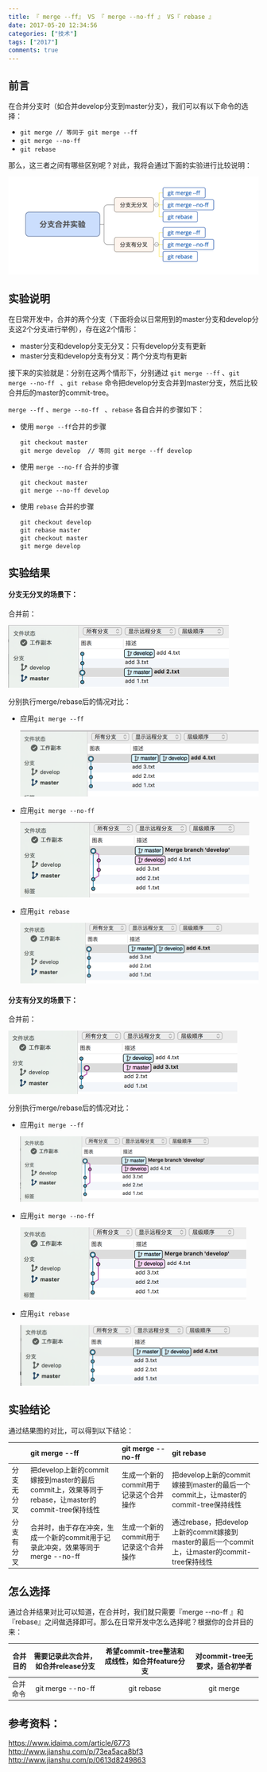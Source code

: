 ```yaml
---
title: 『 merge --ff』 VS 『 merge --no-ff 』 VS『 rebase 』
date: 2017-05-20 12:34:56
categories: ["技术"]
tags: ["2017"]
comments: true
---
```


## 前言
在合并分支时（如合并develop分支到master分支），我们可以有以下命令的选择：

- ` git merge // 等同于 git merge --ff `
- `git merge --no-ff`
- `git rebase`

那么，这三者之间有哪些区别呢？对此，我将会通过下面的实验进行比较说明：

![分支合并实验说明图.png](readme/分支合并实验说明图.png)

<!-- more -->

## 实验说明

在日常开发中，合并的两个分支（下面将会以日常用到的master分支和develop分支这2个分支进行举例），存在这2个情形：

- master分支和develop分支无分叉：只有develop分支有更新
- master分支和develop分支有分叉：两个分支均有更新

接下来的实验就是：分别在这两个情形下，分别通过 `git merge --ff` 、`git merge --no-ff ` 、`git rebase` 命令把develop分支合并到master分支，然后比较合并后的master的commit-tree。

`merge --ff` 、`merge --no-ff ` 、`rebase` 各自合并的步骤如下：

- 使用 `merge --ff`合并的步骤

  ```shell
  git checkout master
  git merge develop  // 等同 git merge --ff develop
  ```
  
- 使用 `merge --no-ff` 合并的步骤

  ```shell
  git checkout master
  git merge --no-ff develop
  ```
  
- 使用 `rebase` 合并的步骤

  ```shell
  git checkout develop
  git rebase master
  git checkout master
  git merge develop
  ```

## 实验结果

#### 分支无分叉的场景下：

合并前：

![合并前.png](readme/合并前.png)

分别执行merge/rebase后的情况对比：

- 应用`git merge --ff`
  
    ![merge-ff.png](readme/merge-ff.png)

- 应用`git merge --no-ff`

    ![merge-no-ff.png](readme/merge-no-ff.png)

- 应用`git rebase`

    ![rebase.png](readme/rebase.png)


#### 分支有分叉的场景下：

合并前：

![合并前.png](readme/合并前-2.png)

分别执行merge/rebase后的情况对比：

- 应用`git merge --ff`

    ![merge-ff.png](readme/merge-ff-2.png) 

- 应用`git merge --no-ff`

    ![merge-no-ff.png](readme/merge-no-ff-2.png)

- 应用`git rebase`

    ![rebase.png](readme/rebase-2.png)

## 实验结论

通过结果图的对比，可以得到以下结论：

|         |  git merge --ff  |git merge --no-ff   |git rebase   |
| ------------- |:-----|:------|:-----|
|   分支无分叉      |   把develop上新的commit嫁接到master的最后commit上，效果等同于rebase，让master的commit-tree保持线性   | 生成一个新的commit用于记录这个合并操作   | 把develop上新的commit嫁接到master的最后一个commit上，让master的commit-tree保持线性   |
|   分支有分叉      | 合并时，由于存在冲突，生成一个新的commit用于记录此冲突，效果等同于 merge --no-ff    | 生成一个新的commit用于记录这个合并操作 | 通过rebase，把develop上新的commit嫁接到master的最后一个commit上，让master的commit-tree保持线性   |


## 怎么选择

通过合并结果对比可以知道，在合并时，我们就只需要『merge --no-ff 』和 『rebase』之间做选择即可。那么在日常开发中怎么选择呢？根据你的合并目的来：

|    合并目的     | 需要记录此次合并，如合并release分支   | 希望commit-tree整洁和成线性，如合并feature分支   |对commit-tree无要求，适合初学者   |
| ------------- |:-----:|:-----:|:-----:|
|    合并命令     |git merge --no-ff   |git rebase   | git merge |


## 参考资料：
https://www.idaima.com/article/6773
http://www.jianshu.com/p/73ea5aca8bf3
http://www.jianshu.com/p/0613d8249863


